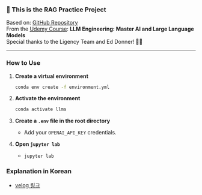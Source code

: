 ### 🚀 This is the RAG Practice Project  
Based on: [GitHub Repository](https://github.com/ed-donner/llm_engineering)  
From the [Udemy Course](https://www.udemy.com/course/llm-engineering-master-ai-and-large-language-models): **LLM Engineering: Master AI and Large Language Models**  
Special thanks to the Ligency Team and Ed Donner! 👍🏻  

---

### How to Use  
1. **Create a virtual environment**  
   ```bash
   conda env create -f environment.yml
   ```

2. **Activate the environment**  
   ```bash
   conda activate llms
   ```

3. **Create a `.env` file in the root directory**  
   - Add your `OPENAI_API_KEY` credentials.

4. **Open `jupyter lab`**
   - `jupyter lab`

### Explanation in Korean
- [velog 링크](https://velog.io/@aengzu/AI-%EA%B0%80%EB%B2%BC%EC%9A%B4-RAG-%EB%A7%8C%EB%93%A4%EC%96%B4%EB%B3%B4%EA%B8%B0-OpenAI-%EA%B8%B0%EB%B0%98)

